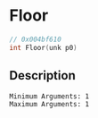 # Floor
```c
// 0x004bf610
int Floor(unk p0)
```
## Description
```
Minimum Arguments: 1
Maximum Arguments: 1
```
